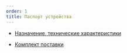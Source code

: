 ```yaml
---
order: 1
title: Паспорт устройства
---
```


-  [Назначение, технические характеристики](./naznachenie-tekhnicheskie-kharakteristiki)

-  [Комплект поставки](./komplekt-postavki)



